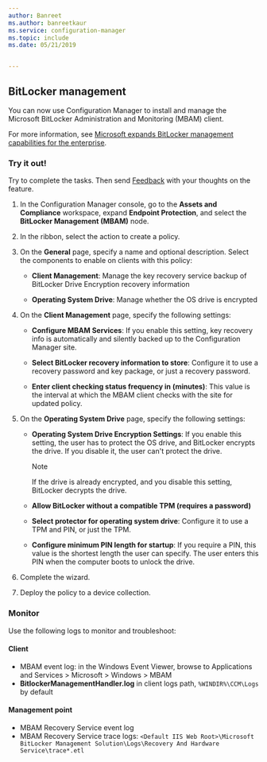 ```yaml
---
author: Banreet
ms.author: banreetkaur
ms.service: configuration-manager
ms.topic: include
ms.date: 05/21/2019


---
```


## <a name="bkmk_bitlocker"></a> BitLocker management

<!--3601034-->

You can now use Configuration Manager to install and manage the Microsoft BitLocker Administration and Monitoring (MBAM) client.

For more information, see [Microsoft expands BitLocker management capabilities for the enterprise](https://techcommunity.microsoft.com/t5/Enterprise-Mobility-Security/Microsoft-expands-BitLocker-management-capabilities-for-the/ba-p/544329).

### Try it out!

Try to complete the tasks. Then send [Feedback](../../../../understand/product-feedback.md) with your thoughts on the feature.

1. In the Configuration Manager console, go to the **Assets and Compliance** workspace, expand **Endpoint Protection**, and select the **BitLocker Management (MBAM)** node.

1. In the ribbon, select the action to create a policy.  

1. On the **General** page, specify a name and optional description. Select the components to enable on clients with this policy:  

    - **Client Management**: Manage the key recovery service backup of BitLocker Drive Encryption recovery information  

    - **Operating System Drive**: Manage whether the OS drive is encrypted

1. On the **Client Management** page, specify the following settings:

    - **Configure MBAM Services**: If you enable this setting, key recovery info is automatically and silently backed up to the Configuration Manager site.  

    - **Select BitLocker recovery information to store**: Configure it to use a recovery password and key package, or just a recovery password.

    - **Enter client checking status frequency in (minutes)**: This value is the interval at which the MBAM client checks with the site for updated policy.

1. On the **Operating System Drive** page, specify the following settings:  

    - **Operating System Drive Encryption Settings**: If you enable this setting, the user has to protect the OS drive, and BitLocker encrypts the drive. If you disable it, the user can't protect the drive.  

        > [!Note]  
        > If the drive is already encrypted, and you disable this setting, BitLocker decrypts the drive.  

    - **Allow BitLocker without a compatible TPM (requires a password)**

    - **Select protector for operating system drive**: Configure it to use a TPM and PIN, or just the TPM.

    - **Configure minimum PIN length for startup**: If you require a PIN, this value is the shortest length the user can specify. The user enters this PIN when the computer boots to unlock the drive.

1. Complete the wizard.

1. Deploy the policy to a device collection.

### Monitor

Use the following logs to monitor and troubleshoot:

#### Client

- MBAM event log: in the Windows Event Viewer, browse to Applications and Services > Microsoft > Windows > MBAM
- **BitlockerManagementHandler.log** in client logs path, `%WINDIR%\CCM\Logs` by default

#### Management point

- MBAM Recovery Service event log
- MBAM Recovery Service trace logs: `<Default IIS Web Root>\Microsoft BitLocker Management Solution\Logs\Recovery And Hardware Service\trace*.etl`
